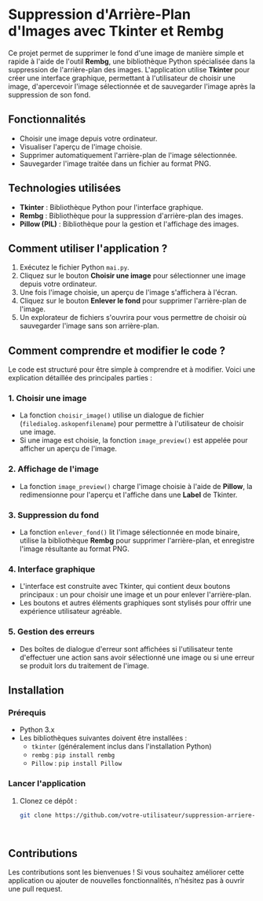 # Suppression d'Arrière-Plan d'Images avec Tkinter et Rembg

Ce projet permet de supprimer le fond d'une image de manière simple et rapide à l'aide de l'outil **Rembg**, une bibliothèque Python spécialisée dans la suppression de l'arrière-plan des images. L'application utilise **Tkinter** pour créer une interface graphique, permettant à l'utilisateur de choisir une image, d'apercevoir l'image sélectionnée et de sauvegarder l'image après la suppression de son fond.

## Fonctionnalités

- Choisir une image depuis votre ordinateur.
- Visualiser l'aperçu de l'image choisie.
- Supprimer automatiquement l'arrière-plan de l'image sélectionnée.
- Sauvegarder l'image traitée dans un fichier au format PNG.

## Technologies utilisées

- **Tkinter** : Bibliothèque Python pour l'interface graphique.
- **Rembg** : Bibliothèque pour la suppression d'arrière-plan des images.
- **Pillow (PIL)** : Bibliothèque pour la gestion et l'affichage des images.

## Comment utiliser l'application ?

1. Exécutez le fichier Python `mai.py`.
2. Cliquez sur le bouton **Choisir une image** pour sélectionner une image depuis votre ordinateur.
3. Une fois l'image choisie, un aperçu de l'image s'affichera à l'écran.
4. Cliquez sur le bouton **Enlever le fond** pour supprimer l'arrière-plan de l'image.
5. Un explorateur de fichiers s'ouvrira pour vous permettre de choisir où sauvegarder l'image sans son arrière-plan.

## Comment comprendre et modifier le code ?

Le code est structuré pour être simple à comprendre et à modifier. Voici une explication détaillée des principales parties :

### 1. **Choisir une image**
   - La fonction `choisir_image()` utilise un dialogue de fichier (`filedialog.askopenfilename`) pour permettre à l'utilisateur de choisir une image.
   - Si une image est choisie, la fonction `image_preview()` est appelée pour afficher un aperçu de l'image.

### 2. **Affichage de l'image**
   - La fonction `image_preview()` charge l'image choisie à l'aide de **Pillow**, la redimensionne pour l'aperçu et l'affiche dans une **Label** de Tkinter.
   
### 3. **Suppression du fond**
   - La fonction `enlever_fond()` lit l'image sélectionnée en mode binaire, utilise la bibliothèque **Rembg** pour supprimer l'arrière-plan, et enregistre l'image résultante au format PNG.

### 4. **Interface graphique**
   - L'interface est construite avec Tkinter, qui contient deux boutons principaux : un pour choisir une image et un pour enlever l'arrière-plan.
   - Les boutons et autres éléments graphiques sont stylisés pour offrir une expérience utilisateur agréable.

### 5. **Gestion des erreurs**
   - Des boîtes de dialogue d'erreur sont affichées si l'utilisateur tente d'effectuer une action sans avoir sélectionné une image ou si une erreur se produit lors du traitement de l'image.

## Installation

### Prérequis

- Python 3.x
- Les bibliothèques suivantes doivent être installées :
  - `tkinter` (généralement inclus dans l'installation Python)
  - `rembg` : `pip install rembg`
  - `Pillow` : `pip install Pillow`

### Lancer l'application

1. Clonez ce dépôt :
   ```bash
   git clone https://github.com/votre-utilisateur/suppression-arriere-plan.git




## Contributions

Les contributions sont les bienvenues ! Si vous souhaitez améliorer cette application ou ajouter de nouvelles fonctionnalités, n'hésitez pas à ouvrir une pull request.